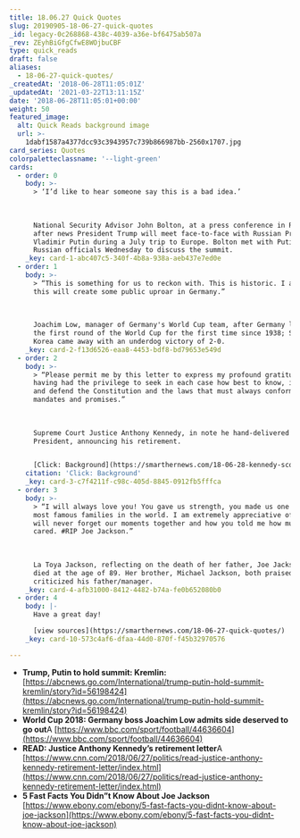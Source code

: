 ```yaml
---
title: 18.06.27 Quick Quotes
slug: 20190905-18-06-27-quick-quotes
_id: legacy-0c268868-438c-4039-a36e-bf6475ab507a
_rev: ZEyhBiGfgCfwE8WOjbuCBF
type: quick_reads
draft: false
aliases:
  - 18-06-27-quick-quotes/
_createdAt: '2018-06-28T11:05:01Z'
_updatedAt: '2021-03-22T13:11:15Z'
date: '2018-06-28T11:05:01+00:00'
weight: 50
featured_image:
  alt: Quick Reads background image
  url: >-
    1dabf1587a4377dcc93c3943957c739b866987bb-2560x1707.jpg
card_series: Quotes
colorpaletteclassname: '--light-green'
cards:
  - order: 0
    body: >-
      > ‘I’d like to hear someone say this is a bad idea.’  
        
        
        
      National Security Advisor John Bolton, at a press conference in Russia,
      after news President Trump will meet face-to-face with Russian President
      Vladimir Putin during a July trip to Europe. Bolton met with Putin and
      Russian officials Wednesday to discuss the summit.
    _key: card-1-abc407c5-340f-4b8a-938a-aeb437e7ed0e
  - order: 1
    body: >-
      > “This is something for us to reckon with. This is historic. I am sure
      this will create some public uproar in Germany.”  
        
        
        
      Joachim Low, manager of Germany's World Cup team, after Germany lost in
      the first round of the World Cup for the first time since 1938; South
      Korea came away with an underdog victory of 2-0.
    _key: card-2-f13d6526-eaa8-4453-bdf8-bd79653e549d
  - order: 2
    body: >-
      > “Please permit me by this letter to express my profound gratitude for
      having had the privilege to seek in each case how best to know, interpret,
      and defend the Constitution and the laws that must always conform to its
      mandates and promises.”  
        
        
        
      Supreme Court Justice Anthony Kennedy, in note he hand-delivered to the
      President, announcing his retirement.


      [Click: Background](https://smarthernews.com/18-06-28-kennedy-scotus/)
    citation: 'Click: Background'
    _key: card-3-c7f4211f-c98c-405d-8845-0912fb5fffca
  - order: 3
    body: >-
      > “I will always love you! You gave us strength, you made us one of the
      most famous families in the world. I am extremely appreciative of that, I
      will never forget our moments together and how you told me how much you
      cared. #RIP Joe Jackson.”  
        
        
        
      La Toya Jackson, reflecting on the death of her father, Joe Jackson who
      died at the age of 89. Her brother, Michael Jackson, both praised &
      criticized his father/manager.
    _key: card-4-afb31000-8412-4482-b74a-fe0b652080b0
  - order: 4
    body: |-
      Have a great day!

      [view sources](https://smarthernews.com/18-06-27-quick-quotes/)
    _key: card-10-573c4af6-dfaa-44d0-870f-f45b32970576

---
```

* **Trump, Putin to hold summit: Kremlin:**  
[https://abcnews.go.com/International/trump-putin-hold-summit-kremlin/story?id=56198424](https://abcnews.go.com/International/trump-putin-hold-summit-kremlin/story?id=56198424)
* **World Cup 2018: Germany boss Joachim Low admits side deserved to go out**A [https://www.bbc.com/sport/football/44636604](https://www.bbc.com/sport/football/44636604)
* **READ: Justice Anthony Kennedy’s retirement letter**A [https://www.cnn.com/2018/06/27/politics/read-justice-anthony-kennedy-retirement-letter/index.html](https://www.cnn.com/2018/06/27/politics/read-justice-anthony-kennedy-retirement-letter/index.html)
* **5 Fast Facts You Didn”t Know About Joe Jackson**  
[https://www.ebony.com/ebony/5-fast-facts-you-didnt-know-about-joe-jackson](https://www.ebony.com/ebony/5-fast-facts-you-didnt-know-about-joe-jackson)